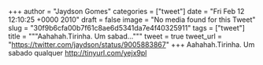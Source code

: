 
+++
author = "Jaydson Gomes"
categories = ["tweet"]
date = "Fri Feb 12 12:10:25 +0000 2010"
draft = false
image = "No media found for this Tweet"
slug = "30f9b6cfa00b7f61c8ae6d5341da7e4f40325911"
tags = ["tweet"]
title = """Aahahah.Tirinha. Um sabad..."""
tweet = true
tweet_url = "https://twitter.com/jaydson/status/9005883867"
+++
Aahahah.Tirinha. Um sabado qualquer http://tinyurl.com/yejx9pl

